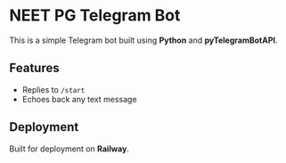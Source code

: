# NEET PG Telegram Bot

This is a simple Telegram bot built using **Python** and **pyTelegramBotAPI**.

## Features
- Replies to `/start`
- Echoes back any text message

## Deployment
Built for deployment on **Railway**.
